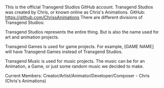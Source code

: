 This is the official Transgend Studios GitHub account.
Transgend Studios was created by Chris, or known online as Chris's Animations. GitHub: https://github.com/ChrissAnimations
There are different divisions of Transgend Studios:

Transgend Studios represents the entire thing. But is also the name used for art and animation projects.

Transgend Games is used for game projects. For example, [GAME NAME] will have Transgend Games instead of Transgend Studios.

Transgend Music is used for music projects. The music can be for an Animation, a Game, or just some random music we decided to make.

Current Members:
Creator/Artist/Animator/Developer/Composer - Chris (Chris's Animations)
